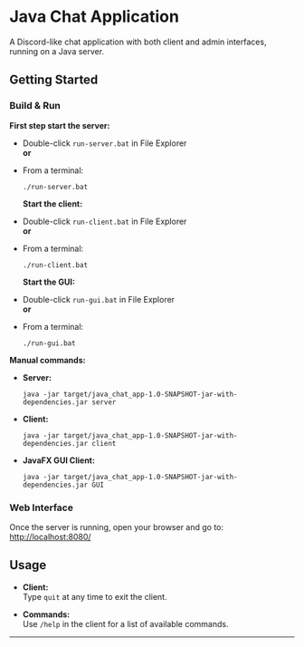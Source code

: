 # Java Chat Application

A Discord-like chat application with both client and admin interfaces, running on a Java server.

## Getting Started

### Build & Run

**First step start the server:**
- Double-click `run-server.bat` in File Explorer  
  **or**
- From a terminal:
  ```
  ./run-server.bat
  ```

  **Start the client:**
- Double-click `run-client.bat` in File Explorer  
  **or**
- From a terminal:
  ```
  ./run-client.bat
  ```

  **Start the GUI:**
- Double-click `run-gui.bat` in File Explorer  
  **or**
- From a terminal:
  ```
  ./run-gui.bat
  ```

**Manual commands:**

- **Server:**
  ```
  java -jar target/java_chat_app-1.0-SNAPSHOT-jar-with-dependencies.jar server
  ```

- **Client:**
  ```
  java -jar target/java_chat_app-1.0-SNAPSHOT-jar-with-dependencies.jar client
  ```

- **JavaFX GUI Client:**
  ```
  java -jar target/java_chat_app-1.0-SNAPSHOT-jar-with-dependencies.jar GUI
  ```

### Web Interface

Once the server is running, open your browser and go to:  
[http://localhost:8080/](http://localhost:8080/)

## Usage

- **Client:**  
  Type `quit` at any time to exit the client.

- **Commands:**  
  Use `/help` in the client for a list of available commands.

---